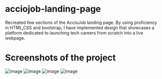 # acciojob-landing-page
Recreated few sections of the AccioJob landing page. By using proficiency in HTML,CSS and bootstrap, I have implemented design that showcases a platform dedicated to launching tech careers from scratch into a live webpage.

# Screenshots of the project
![image](https://github.com/VaibhavMali001/landing-page-acciojob/assets/139566561/56af93ec-2f64-494c-9fde-436623291ec8)
![image](https://github.com/VaibhavMali001/landing-page-acciojob/assets/139566561/50bc06da-9f2b-4ef3-a205-50059bd88d87)
![image](https://github.com/VaibhavMali001/landing-page-acciojob/assets/139566561/903a4dce-c700-40ea-9f97-a1f9895fa5d1)
![image](https://github.com/VaibhavMali001/landing-page-acciojob/assets/139566561/e29c2f59-0979-4d76-84f7-9259417aa5b6)
